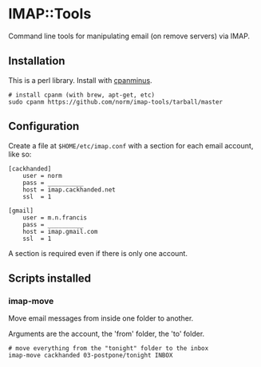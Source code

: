 IMAP::Tools
===========

Command line tools for manipulating email (on remove servers) via IMAP.


Installation
------------

This is a perl library. Install with 
[cpanminus](http://search.cpan.org/~miyagawa/App-cpanminus/lib/App/cpanminus.pm).

    # install cpanm (with brew, apt-get, etc)
    sudo cpanm https://github.com/norm/imap-tools/tarball/master


Configuration
-------------

Create a file at `$HOME/etc/imap.conf` with a section for each email account,
like so:

    [cackhanded]
        user = norm
        pass = __________
        host = imap.cackhanded.net
        ssl  = 1

    [gmail]
        user = m.n.francis
        pass = __________
        host = imap.gmail.com
        ssl  = 1

A section is required even if there is only one account.


Scripts installed
-----------------

### imap-move

Move email messages from inside one folder to another.

Arguments are the account, the 'from' folder, the 'to' folder.

    # move everything from the "tonight" folder to the inbox
    imap-move cackhanded 03-postpone/tonight INBOX
